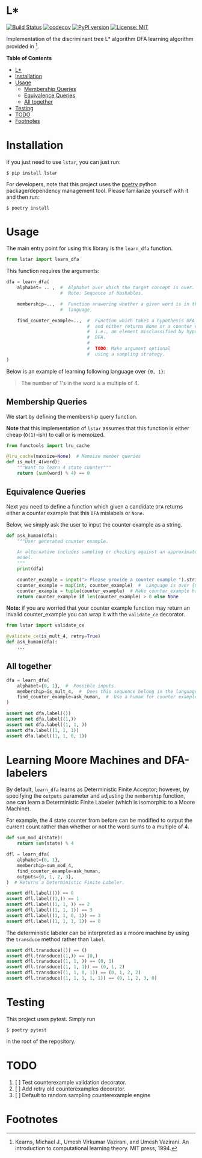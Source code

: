 # L*

[![Build Status](https://travis-ci.com/mvcisback/lstar.svg?branch=master)](https://travis-ci.com/mvcisback/lstar)
[![codecov](https://codecov.io/gh/mvcisback/lstar/branch/master/graph/badge.svg)](https://codecov.io/gh/mvcisback/lstar)
[![PyPI version](https://badge.fury.io/py/lstar.svg)](https://badge.fury.io/py/lstar)
[![License: MIT](https://img.shields.io/badge/License-MIT-yellow.svg)](https://opensource.org/licenses/MIT)

Implementation of the discriminant tree L* algorithm DFA learning algorithm
provided in [^1].


<!-- markdown-toc start - Don't edit this section. Run M-x markdown-toc-generate-toc again -->
**Table of Contents**

- [L*](#l)
- [Installation](#installation)
- [Usage](#usage)
    - [Membership Queries](#membership-queries)
    - [Equivalence Queries](#equivalence-queries)
    - [All together](#all-together)
- [Testing](#testing)
- [TODO](#todo)
- [Footnotes](#footnotes)

<!-- markdown-toc end -->



# Installation

If you just need to use `lstar`, you can just run:

`$ pip install lstar`

For developers, note that this project uses the
[poetry](https://poetry.eustace.io/) python package/dependency
management tool. Please familarize yourself with it and then
run:

`$ poetry install`

# Usage

The main entry point for using this library is the `learn_dfa`
function.

```python
from lstar import learn_dfa
```

This function requires the arguments:
```python
dfa = learn_dfa(
    alphabet= .. ,  #  Alphabet over which the target concept is over.
                    #  Note: Sequence of Hashables.

    membership=..,  #  Function answering whether a given word is in the target
                    #  language.

    find_counter_example=..,  #  Function which takes a hypothesis DFA
                              #  and either returns None or a counter example,
                              #  i.e., an element misclassified by hypothesis
                              #  DFA.
                              #
                              #  TODO: Make argument optional
                              #  using a sampling strategy.
)
```

Below is an example of learning following language over `{0, 1}`:


> The number of 1's in the word is a multiple of 4.


## Membership Queries

We start by defining the membership query function. 

**Note** that this implementation of `lstar` assumes that this
function is either cheap (`O(1)`-ish) to call or is memoized.


```python
from functools import lru_cache

@lru_cache(maxsize=None)  # Memoize member queries 
def is_mult_4(word):
    """Want to learn 4 state counter"""
    return (sum(word) % 4) == 0
```

## Equivalence Queries

Next you need to define a function which given a candidate `DFA`
returns either a counter example that this `DFA` mislabels or `None`.

Below, we simply ask the user to input the counter example as a string.

```python
def ask_human(dfa):
    """User generated counter example.

    An alternative includes sampling or checking against an approximate
    model.
    """
    print(dfa)

    counter_example = input("> Please provide a counter example ").strip()
    counter_example = map(int, counter_example)  #  Language is over {0, 1}.
    counter_example = tuple(counter_example)  # Make counter_example hashable.
    return counter_example if len(counter_example) > 0 else None
```

**Note:** if you are worried that your counter example function may
return an invalid counter_example you can wrap it with the
`validate_ce` decorator.

```python
from lstar import validate_ce

@validate_ce(is_mult_4, retry=True)
def ask_human(dfa):
    ...
```

## All together

```python
dfa = learn_dfa(
    alphabet={0, 1},  #  Possible inputs.
    membership=is_mult_4,  #  Does this sequence belong in the language.
    find_counter_example=ask_human,  #  Use a human for counter examples.
)

assert not dfa.label(())
assert not dfa.label((1,))
assert not dfa.label((1, 1, ))
assert dfa.label((1, 1, 1))
assert dfa.label((1, 1, 0, 1))
```

# Learning Moore Machines and DFA-labelers

By default, `learn_dfa` learns as Deterministic Finite Acceptor;
however, by specifying the `outputs` parameter and adjusting the
`membership` function, one can learn a Deterministic Finite Labeler
(which is isomorphic to a Moore Machine). 

For example, the 4 state counter from before can be modified to output
the current count rather than whether or not the word sums to a
multiple of 4.


```python
def sum_mod_4(state):
    return sum(state) % 4

dfl = learn_dfa(
    alphabet={0, 1},
    membership=sum_mod_4,
    find_counter_example=ask_human,
    outputs={0, 1, 2, 3},
)  # Returns a Deterministic Finite Labeler.

assert dfl.label(()) == 0
assert dfl.label((1,)) == 1
assert dfl.label((1, 1, )) == 2
assert dfl.label((1, 1, 1)) == 3
assert dfl.label((1, 1, 0, 1)) == 3
assert dfl.label((1, 1, 1, 1)) == 0
```

The deterministic labeler can be interpreted as a moore machine by
using the `transduce` method rather than `label`.

```python
assert dfl.transduce(()) == ()
assert dfl.transduce((1,)) == (0,)
assert dfl.transduce((1, 1, )) == (0, 1)
assert dfl.transduce((1, 1, 1)) == (0, 1, 2)
assert dfl.transduce((1, 1, 0, 1)) == (0, 1, 2, 2)
assert dfl.transduce((1, 1, 1, 1, 1)) == (0, 1, 2, 3, 0)
```


# Testing

This project uses pytest. Simply run

`$ poetry pytest`

in the root of the repository.

# TODO

1. [ ] Test counterexample validation decorator.
1. [ ] Add retry old counterexamples decorator.
1. [ ] Default to random sampling counterexample engine


# Footnotes

[^1]: Kearns, Michael J., Umesh Virkumar Vazirani, and Umesh Vazirani. An introduction to computational learning theory. MIT press, 1994.
